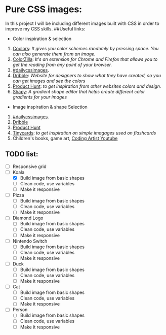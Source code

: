 # Pure CSS images:

In this project I will be including different images built with CSS in order to improve my CSS skills.
##Useful links:

- Color inspiration & selection

1. [Coolors](https://coolors.co/d9bbf9-cca7a2-aa9fb1-7871aa-4e5283): _It gives you color schemes randomly by pressing space. You can also generate them from an image._
2. [ColorZilla](https://www.colorzilla.com/): _It's an extension for Chrome and Firefox that allows you to get the reading from any point of your browser._
3. [#dailycssimages](https://twitter.com/hashtag/dailycssimages).
4. [Dribble](https://dribbble.com/): _Website for designers to show what they have created, so you can get images and see the colors_
5. [Product Hunt](https://www.producthunt.com/): _to get inspiration from other websites colors and design._
6. [Shapy](https://shapy.app/): _A gradient shape editor that helps create different color gradients for your images_

- Image inspiration & shape Selection

1. [#dailycssimages](https://twitter.com/hashtag/dailycssimages).
2. [Dribble](https://dribbble.com/)
3. [Product Hunt](https://www.producthunt.com/)
4. [Tinycards](https://tinycards.duolingo.com/): _to get inspiration on simple imagages used on flashcards_
5. Children's books, game art, [Coding Artist Youtube](https://www.youtube.com/channel/UCg9CbhSszDBIg-yxk-fSqhA)

## TODO list:

- [ ] Responsive grid
- [ ] Koala
  - [x] Build image from basic shapes
  - [ ] Clean code, use variables
  - [ ] Make it responsive
- [ ] Pizza
  - [ ] Build image from basic shapes
  - [ ] Clean code, use variables
  - [ ] Make it responsive
- [ ] Diamond Logo
  - [ ] Build image from basic shapes
  - [ ] Clean code, use variables
  - [ ] Make it responsive
- [ ] Nintendo Switch
  - [ ] Build image from basic shapes
  - [ ] Clean code, use variables
  - [ ] Make it responsive
- [ ] Duck
  - [ ] Build image from basic shapes
  - [ ] Clean code, use variables
  - [ ] Make it responsive
- [ ] Cat
  - [ ] Build image from basic shapes
  - [ ] Clean code, use variables
  - [ ] Make it responsive
- [ ] Person
  - [ ] Build image from basic shapes
  - [ ] Clean code, use variables
  - [ ] Make it responsive

